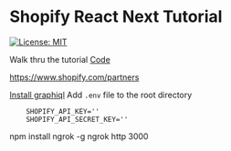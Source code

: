 # Shopify React Next Tutorial

[![License: MIT](https://img.shields.io/badge/License-MIT-green.svg)](LICENSE.md)

Walk thru the tutorial [Code](https://github.com/Shopify/shopify-demo-app-node-react)

https://www.shopify.com/partners

[Install graphiql](https://shopify-graphiql-app.shopifycloud.com/login)
Add `.env` file to the root directory

```
    SHOPIFY_API_KEY=''
    SHOPIFY_API_SECRET_KEY=''
```

npm install ngrok -g
ngrok http 3000
